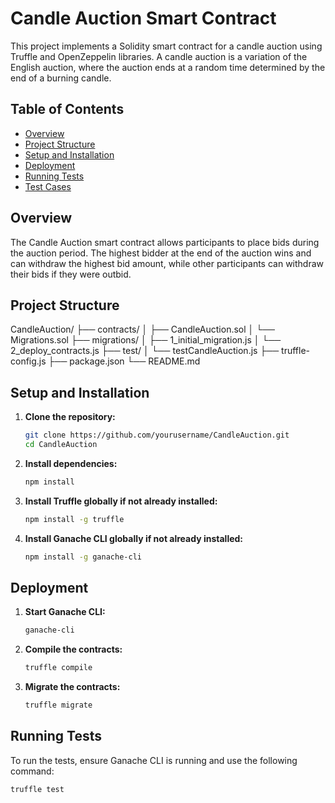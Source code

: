 # Candle Auction Smart Contract

This project implements a Solidity smart contract for a candle auction using Truffle and OpenZeppelin libraries. A candle auction is a variation of the English auction, where the auction ends at a random time determined by the end of a burning candle.

## Table of Contents

- [Overview](#overview)
- [Project Structure](#project-structure)
- [Setup and Installation](#setup-and-installation)
- [Deployment](#deployment)
- [Running Tests](#running-tests)
- [Test Cases](#test-cases)

## Overview

The Candle Auction smart contract allows participants to place bids during the auction period. The highest bidder at the end of the auction wins and can withdraw the highest bid amount, while other participants can withdraw their bids if they were outbid.

## Project Structure
CandleAuction/
├── contracts/
│   ├── CandleAuction.sol
│   └── Migrations.sol
├── migrations/
│   ├── 1_initial_migration.js
│   └── 2_deploy_contracts.js
├── test/
│   └── testCandleAuction.js
├── truffle-config.js
├── package.json
└── README.md


## Setup and Installation

1. **Clone the repository:**

    ```sh
    git clone https://github.com/yourusername/CandleAuction.git
    cd CandleAuction
    ```

2. **Install dependencies:**

    ```sh
    npm install
    ```

3. **Install Truffle globally if not already installed:**

    ```sh
    npm install -g truffle
    ```

4. **Install Ganache CLI globally if not already installed:**

    ```sh
    npm install -g ganache-cli
    ```

## Deployment

1. **Start Ganache CLI:**

    ```sh
    ganache-cli
    ```

2. **Compile the contracts:**

    ```sh
    truffle compile
    ```

3. **Migrate the contracts:**

    ```sh
    truffle migrate
    ```

## Running Tests

To run the tests, ensure Ganache CLI is running and use the following command:

```sh
truffle test

